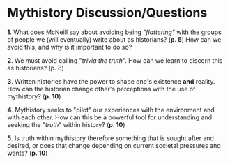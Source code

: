 # **Mythistory Discussion/Questions**
**1**. What does McNeill say about avoiding being *"flattering"* with the groups of people we (will eventually) write about as historians? (**p. 5**) How can we avoid this, and why is it important to do so? 

**2**. We must avoid calling "*trivia the truth*". How can we learn to discern this as historians? (p. 8)

**3**. Written histories have the power to shape one's existence **and** reality. How can the historian change other's perceptions with the use of mythistory? (**p. 10**) 

**4**. Mythistory seeks to "pilot" our experiences with the environment and with each other. How can this be a powerful tool for understanding and seeking the "*truth*" within history? (**p. 10**)

**5**. Is truth within mythistory therefore something that is sought after and desired, or does that change depending on current societal pressures and wants? (**p. 10**) 



